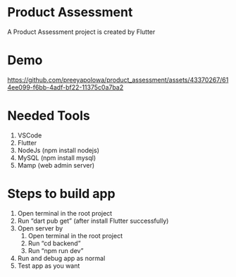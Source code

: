 # Product Assessment
A Product Assessment project is created by Flutter

# Demo


https://github.com/preeyapolowa/product_assessment/assets/43370267/614ee099-f6bb-4adf-bf22-11375c0a7ba2



# Needed Tools
1. VSCode
2. Flutter
3. NodeJs (npm install nodejs)
4. MySQL (npm install mysql)
5. Mamp (web admin server)

# Steps to build app
1. Open terminal in the root project
2. Run “dart pub get” (after install Flutter successfully)
3. Open server by
    1. Open terminal in the root project
    2. Run “cd backend”
    3. Run “npm run dev” 
4. Run and debug app as normal
5. Test app as you want
